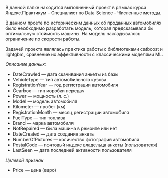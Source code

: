 В данной папке находится выполненный проект в рамках курса Яндекс.Практикум - Специалист по Data Science - Численные методы.

В данном проете по историческим данных об проданных автомобилях было необходимо разработать модель, которая предсказывала бы оптимальную стоймость машины. На модель накладывалось ограничение по скорости работы.

Задачей проекта являлась практика работы с библиотеками catboost и lightgbm, сравнение их эффективности с классическими моделями ML.

*Описание данных:*

- DateCrawled — дата скачивания анкеты из базы
- VehicleType — тип автомобильного кузова
- RegistrationYear — год регистрации автомобиля
- Gearbox — тип коробки передач
- Power — мощность (л. с.)
- Model — модель автомобиля
- Kilometer — пробег (км)
- RegistrationMonth — месяц регистрации автомобиля
- FuelType — тип топлива
- Brand — марка автомобиля
- NotRepaired — была машина в ремонте или нет
- DateCreated — дата создания анкеты
- NumberOfPictures — количество фотографий автомобиля
- PostalCode — почтовый индекс владельца анкеты (пользователя)
- LastSeen — дата последней активности пользователя

*Целевой признак*

- Price — цена (евро)
